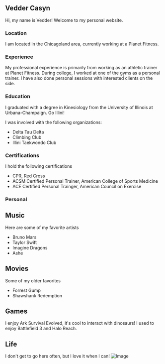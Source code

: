 ## Vedder Casyn

Hi, my name is Vedder! Welcome to my personal website. 

### Location

I am located in the Chicagoland area, currently working at a Planet Fitness.

### Experience

My professional experience is primarily from working as an athletic trainer at Planet Fitness. During college, I worked at one of the gyms as a personal trainer. I have also done personal sessions with interested clients on the side. 

### Education

I graduated with a degree in Kinesiology from the University of Illinois at Urbana-Champaign. Go Illini!

I was involved with the following organizations:
* Delta Tau Delta
* Climbing Club
* Illini Taekwondo Club

### Certifications

I hold the following certifications
* CPR, Red Cross
* ACSM Certified Personal Trainer, American College of Sports Medicine
* ACE Certified Personal Trainger, American Council on Exercise

### Personal
## Music
Here are some of my favorite artists
* Bruno Mars 
* Taylor Swift
* Imagine Dragons
* Ashe

## Movies
Some of my older favorites
* Forrest Gump
* Shawshank Redemption 

## Games
I enjoy Ark Survival Evolved, it's cool to interact with dinosaurs!
I used to enjoy Battlefield 3 and Halo Reach. 

## Life
I don't get to go here often, but I love it when I can!
![Image](https://i.imgur.com/mjK4mwz.png)

